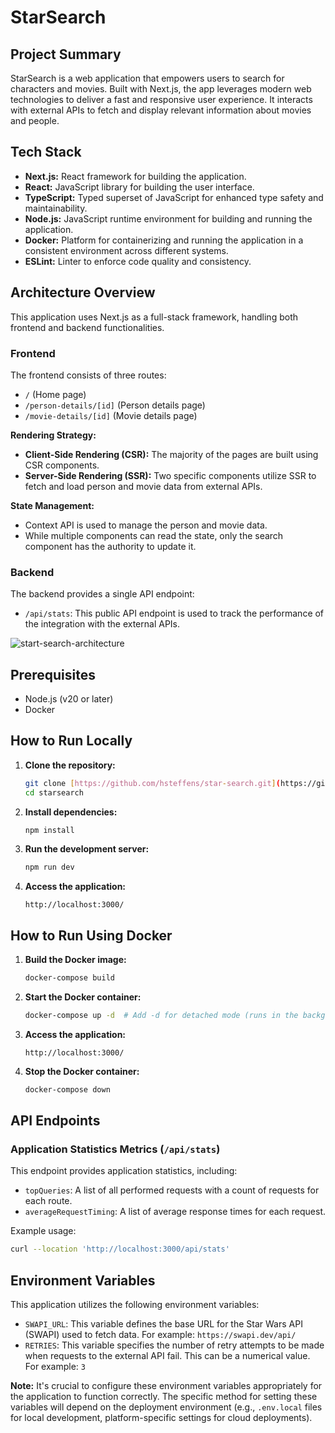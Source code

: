 # StarSearch

## Project Summary

StarSearch is a web application that empowers users to search for characters and movies. Built with Next.js, the app leverages modern web technologies to deliver a fast and responsive user experience.  It interacts with external APIs to fetch and display relevant information about movies and people.

## Tech Stack

*   **Next.js:** React framework for building the application.
*   **React:** JavaScript library for building the user interface.
*   **TypeScript:** Typed superset of JavaScript for enhanced type safety and maintainability.
*   **Node.js:** JavaScript runtime environment for building and running the application.
*   **Docker:** Platform for containerizing and running the application in a consistent environment across different systems.
*   **ESLint:** Linter to enforce code quality and consistency.

## Architecture Overview

This application uses Next.js as a full-stack framework, handling both frontend and backend functionalities.

### Frontend

The frontend consists of three routes:

*   `/` (Home page)
*   `/person-details/[id]` (Person details page)
*   `/movie-details/[id]` (Movie details page)

**Rendering Strategy:**

*   **Client-Side Rendering (CSR):**  The majority of the pages are built using CSR components.
*   **Server-Side Rendering (SSR):** Two specific components utilize SSR to fetch and load person and movie data from external APIs.

**State Management:**

*   Context API is used to manage the person and movie data.
*   While multiple components can read the state, only the search component has the authority to update it.

### Backend

The backend provides a single API endpoint:

*   `/api/stats`: This public API endpoint is used to track the performance of the integration with the external APIs.

![start-search-architecture](https://github.com/user-attachments/assets/86874cef-0016-4c3a-9e36-b97b278e9bb3)


## Prerequisites

*   Node.js (v20 or later)
*   Docker

## How to Run Locally

1.  **Clone the repository:**

    ```bash
    git clone [https://github.com/hsteffens/star-search.git](https://github.com/hsteffens/star-search.git)
    cd starsearch
    ```

2.  **Install dependencies:**

    ```bash
    npm install
    ```

3.  **Run the development server:**

    ```bash
    npm run dev
    ```

4.  **Access the application:**

    ```
    http://localhost:3000/
    ```

## How to Run Using Docker

1.  **Build the Docker image:**

    ```bash
    docker-compose build
    ```

2.  **Start the Docker container:**

    ```bash
    docker-compose up -d  # Add -d for detached mode (runs in the background)
    ```

3.  **Access the application:**

    ```
    http://localhost:3000/
    ```
4.  **Stop the Docker container:**

    ```bash
    docker-compose down
    ```


## API Endpoints

### Application Statistics Metrics (`/api/stats`)

This endpoint provides application statistics, including:

*   `topQueries`: A list of all performed requests with a count of requests for each route.
*   `averageRequestTiming`: A list of average response times for each request.

Example usage:

```bash
curl --location 'http://localhost:3000/api/stats'
```

## Environment Variables

This application utilizes the following environment variables:

*   `SWAPI_URL`: This variable defines the base URL for the Star Wars API (SWAPI) used to fetch data.  For example: `https://swapi.dev/api/`
*   `RETRIES`: This variable specifies the number of retry attempts to be made when requests to the external API fail.  This can be a numerical value. For example: `3`

**Note:**  It's crucial to configure these environment variables appropriately for the application to function correctly.  The specific method for setting these variables will depend on the deployment environment (e.g., `.env.local` files for local development, platform-specific settings for cloud deployments).
